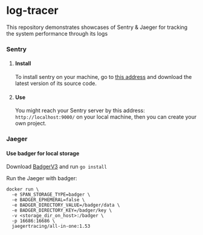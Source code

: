# log-tracer
This repository demonstrates showcases of Sentry &amp; Jaeger for tracking the system performance through its logs

### Sentry
1. #### Install
    To install sentry on your machine, go to [this address](https://develop.sentry.dev/self-hosted/) and download the latest version of its source code.

2. #### Use 
    You might reach your Sentry server by this address: `http://localhost:9000/` on your local machine, then you can create your own project.

### Jaeger

#### Use badger for local storage
Download [BadgerV3](https://github.com/dgraph-io/badger/archive/refs/tags/v1.6.2.tar.gz) and run `go install`

Run the Jaeger with badger:
```
docker run \
  -e SPAN_STORAGE_TYPE=badger \
  -e BADGER_EPHEMERAL=false \
  -e BADGER_DIRECTORY_VALUE=/badger/data \
  -e BADGER_DIRECTORY_KEY=/badger/key \
  -v <storage_dir_on_host>:/badger \
  -p 16686:16686 \
  jaegertracing/all-in-one:1.53
```